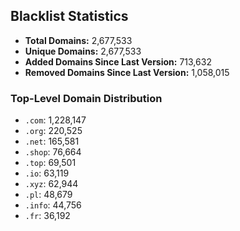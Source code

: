## Blacklist Statistics

- **Total Domains:** 2,677,533
- **Unique Domains:** 2,677,533
- **Added Domains Since Last Version:** 713,632
- **Removed Domains Since Last Version:** 1,058,015

### Top-Level Domain Distribution

-  `.com`: 1,228,147
-  `.org`: 220,525
-  `.net`: 165,581
-  `.shop`: 76,664
-  `.top`: 69,501
-  `.io`: 63,119
-  `.xyz`: 62,944
-  `.pl`: 48,679
-  `.info`: 44,756
-  `.fr`: 36,192
